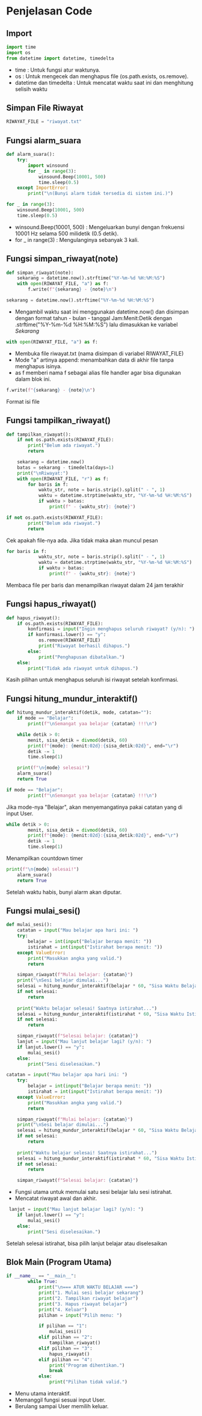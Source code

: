 # Penjelasan Code

## Import
```python
import time
import os
from datetime import datetime, timedelta
```
- time : Untuk fungsi atur waktunya. <br>
- os : Untuk mengecek dan menghapus file (os.path.exists, os.remove). <br>
- datetime dan timedelta : Untuk mencatat waktu saat ini dan menghitung selisih waktu

## Simpan File Riwayat
```python
RIWAYAT_FILE = "riwayat.txt"
```

##  Fungsi alarm_suara
```python
def alarm_suara():
    try:
        import winsound
        for _ in range(3):
            winsound.Beep(10001, 500)
            time.sleep(0.5)
    except ImportError:
        print("\n(Bunyi alarm tidak tersedia di sistem ini.)")
```
```python
for _ in range(3):
    winsound.Beep(10001, 500)
    time.sleep(0.5)
```
- winsound.Beep(10001, 500) : Mengeluarkan bunyi dengan frekuensi 10001 Hz selama 500 milidetik (0.5 detik). <br>
- for _ in range(3) : Mengulanginya sebanyak 3 kali.

## Fungsi simpan_riwayat(note)
```python
def simpan_riwayat(note):
    sekarang = datetime.now().strftime("%Y-%m-%d %H:%M:%S")
    with open(RIWAYAT_FILE, "a") as f:
        f.write(f"{sekarang} - {note}\n")

```
```python
sekarang = datetime.now().strftime("%Y-%m-%d %H:%M:%S")
```
- Mengambil waktu saat ini menggunakan datetime.now() dan disimpan dengan format tahun - bulan - tanggal Jam:Menit:Detik dengan .strftime("%Y-%m-%d %H:%M:%S") lalu dimasukkan ke variabel *Sekarang*
```python
with open(RIWAYAT_FILE, "a") as f:
```
- Membuka file riwayat.txt (nama disimpan di variabel RIWAYAT_FILE) <br>
- Mode "a" artinya append: menambahkan data di akhir file tanpa menghapus isinya. <br>
- as f memberi nama f sebagai alias file handler agar bisa digunakan dalam blok ini.
```python
f.write(f"{sekarang} - {note}\n")
```
Format isi file

## Fungsi tampilkan_riwayat()
```python
def tampilkan_riwayat():
    if not os.path.exists(RIWAYAT_FILE):
        print("Belum ada riwayat.")
        return

    sekarang = datetime.now()
    batas = sekarang - timedelta(days=1)
    print("\nRiwayat:")
    with open(RIWAYAT_FILE, "r") as f:
        for baris in f:
            waktu_str, note = baris.strip().split(" - ", 1)
            waktu = datetime.strptime(waktu_str, "%Y-%m-%d %H:%M:%S")
            if waktu > batas:
                print(f" - {waktu_str}: {note}")

```
```python
if not os.path.exists(RIWAYAT_FILE):
        print("Belum ada riwayat.")
        return
```
Cek apakah file-nya ada. Jika tidak maka akan muncul pesan
```python
for baris in f:
            waktu_str, note = baris.strip().split(" - ", 1)
            waktu = datetime.strptime(waktu_str, "%Y-%m-%d %H:%M:%S")
            if waktu > batas:
                print(f" - {waktu_str}: {note}")
```
Membaca file per baris dan menampilkan riwayat dalam 24 jam terakhir

## Fungsi hapus_riwayat()
```python
def hapus_riwayat():
    if os.path.exists(RIWAYAT_FILE):
        konfirmasi = input("Ingin menghapus seluruh riwayat? (y/n): ")
        if konfirmasi.lower() == "y":
            os.remove(RIWAYAT_FILE)
            print("Riwayat berhasil dihapus.")
        else:
            print("Penghapusan dibatalkan.")
    else:
        print("Tidak ada riwayat untuk dihapus.")
```
Kasih pilihan untuk menghapus seluruh isi riwayat setelah konfirmasi.

## Fungsi hitung_mundur_interaktif()
```python
def hitung_mundur_interaktif(detik, mode, catatan=""):
    if mode == "Belajar":
        print(f"\nSemangat yaa belajar {catatan} !!!\n")

    while detik > 0:
        menit, sisa_detik = divmod(detik, 60)
        print(f"{mode}: {menit:02d}:{sisa_detik:02d}", end="\r")
        detik -= 1
        time.sleep(1)

    print(f"\n{mode} selesai!")
    alarm_suara()
    return True
```
```python
if mode == "Belajar":
        print(f"\nSemangat yaa belajar {catatan} !!!\n")
```
Jika mode-nya "Belajar", akan menyemangatinya pakai catatan yang di input User.
```python
while detik > 0:
        menit, sisa_detik = divmod(detik, 60)
        print(f"{mode}: {menit:02d}:{sisa_detik:02d}", end="\r")
        detik -= 1
        time.sleep(1)
```
Menampilkan countdown timer
```python
print(f"\n{mode} selesai!")
    alarm_suara()
    return True
```
Setelah waktu habis, bunyi alarm akan diputar.

## Fungsi mulai_sesi()
```python
def mulai_sesi():
    catatan = input("Mau belajar apa hari ini: ")
    try:
        belajar = int(input("Belajar berapa menit: "))
        istirahat = int(input("Istirahat berapa menit: "))
    except ValueError:
        print("Masukkan angka yang valid.")
        return

    simpan_riwayat(f"Mulai belajar: {catatan}")
    print("\nSesi belajar dimulai...")
    selesai = hitung_mundur_interaktif(belajar * 60, "Sisa Waktu Belajar", catatan)
    if not selesai:
        return
    
    print("Waktu belajar selesai! Saatnya istirahat...")
    selesai = hitung_mundur_interaktif(istirahat * 60, "Sisa Waktu Istirahat")
    if not selesai:
        return

    simpan_riwayat(f"Selesai belajar: {catatan}")
    lanjut = input("Mau lanjut belajar lagi? (y/n): ")
    if lanjut.lower() == "y":
        mulai_sesi()
    else:
        print("Sesi diselesaikan.")
```
```python
catatan = input("Mau belajar apa hari ini: ")
    try:
        belajar = int(input("Belajar berapa menit: "))
        istirahat = int(input("Istirahat berapa menit: "))
    except ValueError:
        print("Masukkan angka yang valid.")
        return

    simpan_riwayat(f"Mulai belajar: {catatan}")
    print("\nSesi belajar dimulai...")
    selesai = hitung_mundur_interaktif(belajar * 60, "Sisa Waktu Belajar", catatan)
    if not selesai:
        return
    
    print("Waktu belajar selesai! Saatnya istirahat...")
    selesai = hitung_mundur_interaktif(istirahat * 60, "Sisa Waktu Istirahat")
    if not selesai:
        return

    simpan_riwayat(f"Selesai belajar: {catatan}")
```
- Fungsi utama untuk memulai satu sesi belajar lalu sesi istirahat. <br>
- Mencatat riwayat awal dan akhir.
```python
 lanjut = input("Mau lanjut belajar lagi? (y/n): ")
    if lanjut.lower() == "y":
        mulai_sesi()
    else:
        print("Sesi diselesaikan.")
```
Setelah selesai istirahat, bisa pilih lanjut belajar atau diselesaikan

## Blok Main (Program Utama)
```python
if __name__ == "__main__":
        while True:
            print("\n=== ATUR WAKTU BELAJAR ===")
            print("1. Mulai sesi belajar sekarang")
            print("2. Tampilkan riwayat belajar")
            print("3. Hapus riwayat belajar")
            print("4. Keluar")
            pilihan = input("Pilih menu: ")

            if pilihan == "1":
                mulai_sesi()
            elif pilihan == "2":
                tampilkan_riwayat()
            elif pilihan == "3":
                hapus_riwayat()
            elif pilihan == "4":
                print("Program dihentikan.")
                break
            else:
                print("Pilihan tidak valid.")
```
- Menu utama interaktif. <br>
- Memanggil fungsi sesuai input User. <br>
- Berulang sampai User memilih keluar. <br>



